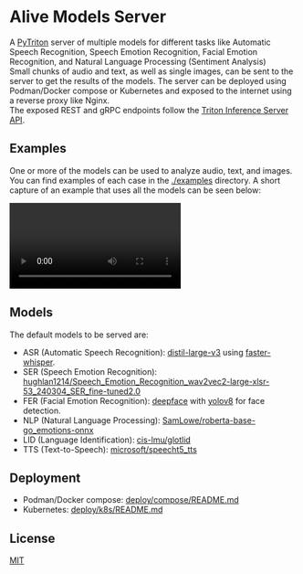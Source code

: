 # Alive Models Server

A [PyTriton](https://triton-inference-server.github.io/pytriton) server of multiple models for different tasks like Automatic Speech Recognition, Speech Emotion Recognition, Facial Emotion Recognition, and Natural Language Processing (Sentiment Analysis)  
Small chunks of audio and text, as well as single images, can be sent to the server to get the results of the models.
The server can be deployed using Podman/Docker compose or Kubernetes and exposed to the internet using a reverse proxy like Nginx.  
The exposed REST and gRPC endpoints follow the [Triton Inference Server API](https://docs.nvidia.com/deeplearning/triton-inference-server/user-guide/docs/customization_guide/inference_protocols.html).

## Examples

One or more of the models can be used to analyze audio, text, and images.  
You can find examples of each case in the [./examples](examples) directory.
A short capture of an example that uses all the models can be seen below:

<video src="https://github.com/thingenious/alive_models/assets/4764837/12b60c17-c8f1-4aaf-9097-4ceacf8f4e98" type="video/mp4"></video>

## Models

The default models to be served are:

- ASR (Automatic Speech Recognition): [distil-large-v3](https://huggingface.co/distil-whisper/distil-large-v3) using [faster-whisper](https://github.com/SYSTRAN/faster-whisper).
- SER (Speech Emotion Recognition): [hughlan1214/Speech_Emotion_Recognition_wav2vec2-large-xlsr-53_240304_SER_fine-tuned2.0](https://huggingface.co/hughlan1214/Speech_Emotion_Recognition_wav2vec2-large-xlsr-53_240304_SER_fine-tuned2.0)
- FER (Facial Emotion Recognition): [deepface](https://github.com/serengil/deepface) with [yolov8](https://github.com/ultralytics/ultralytics) for face detection.
- NLP (Natural Language Processing): [SamLowe/roberta-base-go_emotions-onnx](https://huggingface.co/SamLowe/roberta-base-go_emotions-onnx)
- LID (Language Identification): [cis-lmu/glotlid](https://huggingface.co/cis-lmu/glotlid)
- TTS (Text-to-Speech): [microsoft/speecht5_tts](https://huggingface.co/microsoft/speecht5_tts)

## Deployment

- Podman/Docker compose: [deploy/compose/README.md](deploy/compose/README.md)
- Kubernetes: [deploy/k8s/README.md](deploy/k8s/README.md)

## License

[MIT](LICENSE)
